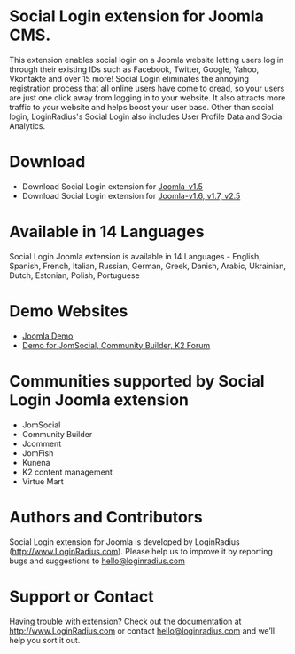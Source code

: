 Social Login extension for Joomla CMS.
=======
This extension enables social login on a Joomla website letting users log in through their existing IDs such as Facebook, Twitter, Google, Yahoo, Vkontakte and over 15 more! Social Login eliminates the annoying registration process that all online users have come to dread, so your users are just one click away from logging in to your website. It also attracts more traffic to your website and helps boost your user base. Other than social login, LoginRadius's Social Login also includes User Profile Data and Social Analytics.

Download
===
<ul>
<li>Download Social Login extension for <a href="https://github.com/downloads/LoginRadius/Social-Login-for-Joomla/Social-Login-2-for-Joomlav1.5.zip">Joomla-v1.5</a>
</li>
<li>Download Social Login extension for <a href="https://github.com/downloads/LoginRadius/Social-Login-for-Joomla/Social-Login-2-for-Joomla-v1.6,1.7,2.5.zip">Joomla-v1.6, v1.7, v2.5</a>
</li>
</ul>

Available in 14 Languages
===
Social Login Joomla extension is available in 14 Languages - English, Spanish, French, Italian, Russian, German, Greek, Danish, Arabic, Ukrainian, Dutch, Estonian, Polish, Portuguese

Demo Websites
===
<ul>
<li><a href="http://Joomla.LoginRadius.com" target="_blank">Joomla Demo</a></li>
<li><a href="http://JCommunity.LoginRadius.com" target="_blank">Demo for JomSocial, Community Builder, K2 Forum</a></li>
</ul>

Communities supported by Social Login Joomla extension
===
<ul>
<li>JomSocial</li>
<li>Community Builder</li>
<li>Jcomment</li>
<li>JomFish</li>
<li>Kunena</li>
<li>K2 content management</li>
<li>Virtue Mart</li>
</ul>

Authors and Contributors
===
Social Login extension for Joomla is developed by LoginRadius (http://www.LoginRadius.com). Please help us to improve it by reporting bugs and suggestions to hello@loginradius.com

Support or Contact
===
Having trouble with extension? Check out the documentation at http://www.LoginRadius.com or contact hello@loginradius.com and we’ll help you sort it out.